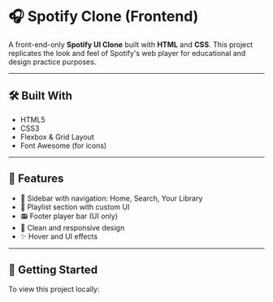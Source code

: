 # 🎧 Spotify Clone (Frontend)

A front-end-only **Spotify UI Clone** built with **HTML** and **CSS**. This project replicates the look and feel of Spotify's web player for educational and design practice purposes.

---



## 🛠️ Built With

- HTML5
- CSS3
- Flexbox & Grid Layout
- Font Awesome (for icons)

---

## 🧰 Features

- 🎵 Sidebar with navigation: Home, Search, Your Library
- 📁 Playlist section with custom UI
- 📻 Footer player bar (UI only)
- 💅 Clean and responsive design
- ✨ Hover and UI effects

---

## 🚀 Getting Started

To view this project locally:

#
